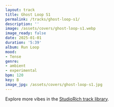 ```yaml
---
layout: track
title: Ghost Loop S1
permalink: /tracks/ghost-loop-s1/
description: ''
image: /assets/covers/ghost-loop-s1.webp
image_ready: false
date: 2025-01-01
duration: '5:39'
album: Run Loop
mood:
- Tense
genre:
- ambient
- experimental
bpm: 120
key: B
image_jpg: /assets/covers/ghost-loop-s1.jpg
---
```


Explore more vibes in the [StudioRich track library](/tracks/).

